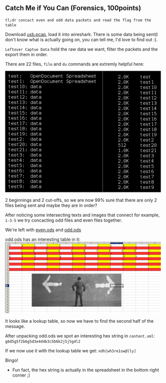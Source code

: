 ## Catch Me if You Can (Forensics, 100points)
	tl;dr concact even and odd data packets and read the flag from the table

Download [usb.pcap](usb.pcap), load it into wireshark. There is some data being sent(I don't know what is actually going on, you can tell me, I'd love to find out :).

`Leftover Captue Data` hold the raw data we want, filter the packets and the export them in order.

There are 22 files, `file` and `du` commands are extremly helpful here:

![alt](scr1.png)

2 beginnings and 2 cut-offs, so we are now 99% sure that there are only 2 files being sent and maybe they are in order?

After noticing some intersecting texts and images that connect for example, `1-3-5` we try concacting odd files and even files together.

We're left with [even.ods](even.ods) and [odd.ods](odd.ods)

odd.ods has an interesting table in it:
![alt](scr2.png)


It looks like a lookup table, so now we have to find the second half of the message.

After unpacking odd.ods we spot an interesting hex string in `content.xml`: `g6d5g5f2b6g5d3e4d4b3c5b6k2j5j5g4l2`

If we now use it with the lookup table we get: `ndh[wh3re1sw@lly]`

Bingo!

 * Fun fact, the hex string is actually in the spreadsheet in the bottom right corner ;)

